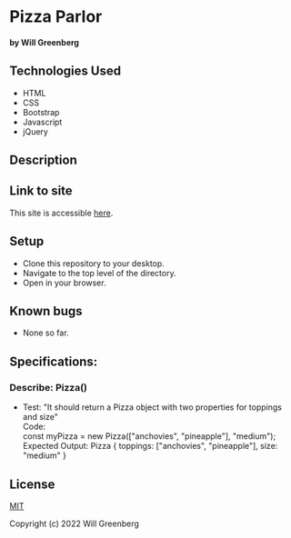 # Pizza Parlor

#### by **Will Greenberg**

#### 

## Technologies Used

* HTML
* CSS
* Bootstrap
* Javascript
* jQuery

## Description


## Link to site

This site is accessible [here](/).

## Setup

* Clone this repository to your desktop.
* Navigate to the top level of the directory.
* Open  in your browser.

## Known bugs

* None so far.

## Specifications:

### Describe: Pizza()

- Test: "It should return a Pizza object with two properties for toppings and size"  
  Code:  
  const myPizza = new Pizza(["anchovies", "pineapple"], "medium");  
  Expected Output: Pizza { toppings: ["anchovies", "pineapple"], size: "medium" }  



## License

[MIT](https://opensource.org/licenses/MIT)

Copyright (c) 2022 Will Greenberg